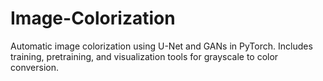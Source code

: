 # Image-Colorization
Automatic image colorization using U-Net and GANs in PyTorch. Includes training, pretraining, and visualization tools for grayscale to color conversion.
